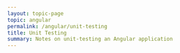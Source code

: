 ```yaml
---
layout: topic-page
topic: angular
permalink: /angular/unit-testing
title: Unit Testing
summary: Notes on unit-testing an Angular application
---
```

